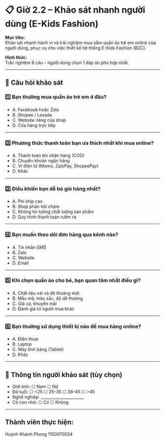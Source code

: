 # 📋 Giờ 2.2 – Khảo sát nhanh người dùng (E-Kids Fashion)

**Mục tiêu:**  
Khảo sát nhanh hành vi và trải nghiệm mua sắm quần áo trẻ em online của người dùng, phục vụ cho việc thiết kế hệ thống E-Kids Fashion (B2C).

**Hình thức:**  
Trắc nghiệm 6 câu – người dùng chọn 1 đáp án phù hợp nhất.

---

## 🧩 Câu hỏi khảo sát

### 1️⃣ Bạn thường mua quần áo trẻ em ở đâu?
- A. Facebook hoặc Zalo  
- B. Shopee / Lazada  
- C. Website riêng của shop  
- D. Cửa hàng trực tiếp  

---

### 2️⃣ Phương thức thanh toán bạn ưa thích nhất khi mua online?
- A. Thanh toán khi nhận hàng (COD)  
- B. Chuyển khoản ngân hàng  
- C. Ví điện tử (Momo, ZaloPay, ShopeePay)  
- D. Khác  

---

### 3️⃣ Điều khiến bạn dễ **bỏ giỏ hàng** nhất?
- A. Phí ship cao  
- B. Shop phản hồi chậm  
- C. Không tin tưởng chất lượng sản phẩm  
- D. Quy trình thanh toán rườm rà  

---

### 4️⃣ Bạn muốn **theo dõi đơn hàng** qua kênh nào?
-  A. Tin nhắn SMS  
-  B. Zalo  
-  C. Website  
- D. Email  

---

### 5️⃣ Khi chọn quần áo cho bé, bạn quan tâm nhất điều gì?
- A. Chất liệu vải và độ thoáng mát  
- B. Mẫu mã, màu sắc, độ dễ thương  
- C. Giá cả, khuyến mãi  
- D. Đánh giá từ người mua khác  

---

### 6️⃣ Bạn thường sử dụng thiết bị nào để mua hàng online?
- A. Điện thoại  
- B. Laptop  
- C. Máy tính bảng (Tablet)  
- D. Khác  

---

## 🧾 Thông tin người khảo sát (tùy chọn)
- Giới tính: ☐ Nam ☐ Nữ  
- Độ tuổi: ☐ <25  ☐ 25–35  ☐ 36–45  ☐ >45  
- Nghề nghiệp: ______________________  
- Có con nhỏ: ☐ Có ☐ Không  

---

## Thành viên thực hiện:
Huỳnh Khánh Phong 1150070034